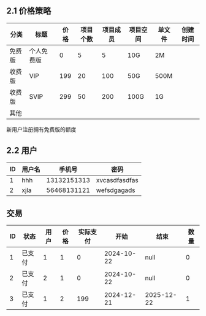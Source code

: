 ## 2.1 价格策略

| 分类  | 标题    | 价格  | 项目个数 | 项目成员 | 项目空间 | 单文件  | 创建时间 |
| --- | ----- | --- | ---- | ---- | ---- | ---- | ---- |
| 免费版 | 个人免费版 | 0   | 5    | 5    | 10G  | 2M   |      |
| 收费版 | VIP   | 199 | 20   | 100  | 50G  | 500M |      |
| 收费版 | SVIP  | 299 | 50   | 200  | 100G | 1G   |      |
| 其他  |       |     |      |      |      |      |      |

新用户注册拥有免费版的额度

## 2.2 用户

| ID  | 用户名  | 手机号         | 密码            |
| --- | ---- | ----------- | ------------- |
| 1   | hhh  | 13132151313 | xvcasdfasdfas |
| 2   | xjla | 56468131121 | wefsdgagads   |

## 交易
| ID  | 状态  | 用户  | 价格  | 实际支付 | 开始         | 结束         | 数量  |
| --- | --- | --- | --- | ---- | ---------- | ---------- | --- |
| 1   | 已支付 | 1   | 1   | 0    | 2024-10-22 | null       | 0   |
| 2   | 已支付 | 2   | 1   | 0    | 2024-10-22 | null       | 0   |
| 3   | 已支付 | 1   | 2   | 199  | 2024-12-21 | 2025-12-22 | 1   |
